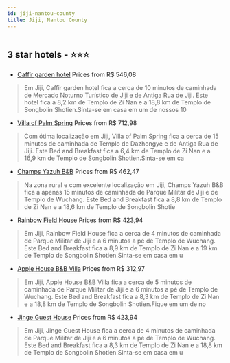 ```yaml
---
id: jiji-nantou-county
title: Jiji, Nantou County
---
```


<center><img src="https://i.travelapi.com/hotels/16000000/15520000/15518800/15518735/ec4b337a_z.jpg" alt="" /></center>


##  3 star hotels - ⭐️⭐️⭐️

-    [Caffir garden hotel](https://www.hurb.com/br/aud/https://www.hurb.com/br/hotels/jiji/caffir-garden-hotel-HT-YWMO?cmp=18055) Prices from R$ 546,08
   > Em Jiji, Caffir garden hotel fica a cerca de 10 minutos de caminhada de Mercado Noturno Turístico de Jiji e de Antiga Rua de Jiji.  Este hotel fica a 8,2 km de Templo de Zi Nan e a 18,8 km de Templo de Songbolin Shotien.Sinta-se em casa em um de nossos 10
-    [Villa of Palm Spring](https://www.hurb.com/br/aud/https://www.hurb.com/br/hotels/jiji/villa-of-palm-spring-HT-DKW3?cmp=18055) Prices from R$ 712,98
   > Com ótima localização em Jiji, Villa of Palm Spring fica a cerca de 15 minutos de caminhada de Templo de Dazhongye e de Antiga Rua de Jiji.  Este Bed and Breakfast fica a 6,4 km de Templo de Zi Nan e a 16,9 km de Templo de Songbolin Shotien.Sinta-se em ca
-    [Champs Yazuh B&B](https://www.hurb.com/br/aud/https://www.hurb.com/br/hotels/jiji/champs-yazuh-b-b-HT-SPNJ?cmp=18055) Prices from R$ 462,47
   > Na zona rural e com excelente localização em Jiji, Champs Yazuh B&B fica a apenas 15 minutos de caminhada de Parque Militar de Jiji e de Templo de Wuchang.  Este Bed and Breakfast fica a 8,8 km de Templo de Zi Nan e a 18,6 km de Templo de Songbolin Shotie
-    [Rainbow Field House](https://www.hurb.com/br/aud/https://www.hurb.com/br/hotels/jiji/rainbow-field-house-HT-UHNZ?cmp=18055) Prices from R$ 423,94
   > Em Jiji, Rainbow Field House fica a cerca de 4 minutos de caminhada de Parque Militar de Jiji e a 6 minutos a pé de Templo de Wuchang.  Este Bed and Breakfast fica a 8,9 km de Templo de Zi Nan e a 19 km de Templo de Songbolin Shotien.Sinta-se em casa em u
-    [Apple House B&B Villa](https://www.hurb.com/br/aud/https://www.hurb.com/br/hotels/jiji/apple-house-b-b-villa-HT-923P?cmp=18055) Prices from R$ 312,97
   > Em Jiji, Apple House B&B Villa fica a cerca de 5 minutos de caminhada de Parque Militar de Jiji e a 6 minutos a pé de Templo de Wuchang.  Este Bed and Breakfast fica a 8,3 km de Templo de Zi Nan e a 18,8 km de Templo de Songbolin Shotien.Fique em um de no
-    [Jinge Guest House](https://www.hurb.com/br/aud/https://www.hurb.com/br/hotels/jiji/jinge-guest-house-HT-SGE4?cmp=18055) Prices from R$ 423,94
   > Em Jiji, Jinge Guest House fica a cerca de 4 minutos de caminhada de Parque Militar de Jiji e a 6 minutos a pé de Templo de Wuchang.  Este Bed and Breakfast fica a 8,3 km de Templo de Zi Nan e a 18,8 km de Templo de Songbolin Shotien.Sinta-se em casa em u
